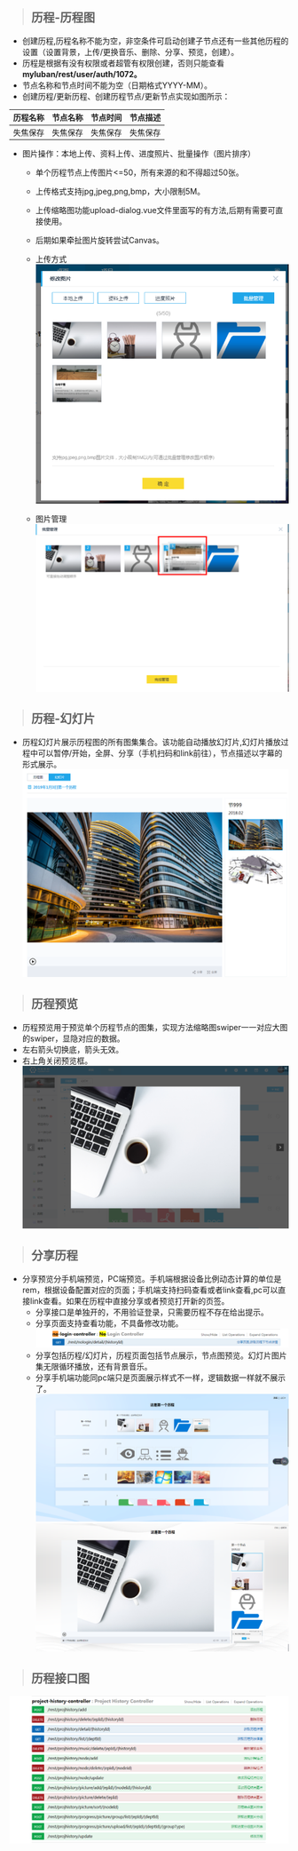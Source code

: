 >## 历程-历程图

   - 创建历程,历程名称不能为空，非空条件可启动创建子节点还有一些其他历程的设置（设置背景，上传/更换音乐、删除、分享、预览，创建）。
   - 历程是根据有没有权限或者超管有权限创建，否则只能查看**myluban/rest/user/auth/1072。**
   - 节点名称和节点时间不能为空（日期格式YYYY-MM）。
   - 创建历程/更新历程、创建历程节点/更新节点实现如图所示：

历程名称|节点名称|节点时间|节点描述
---|:--:|---:|---:|
失焦保存|失焦保存|失焦保存|失焦保存

- 图片操作：本地上传、资料上传、进度照片、批量操作（图片排序）<br/>
   - 单个历程节点上传图片<=50，所有来源的和不得超过50张。
   - 上传格式支持jpg,jpeg,png,bmp，大小限制5M。
   - 上传缩略图功能upload-dialog.vue文件里面写的有方法,后期有需要可直接使用。
   - 后期如果牵扯图片旋转尝试Canvas。
   - 上传方式
   ![](../../img/upload-way.png) 

   - 图片管理
   ![](../../img/sorttable.png) 

>## 历程-幻灯片

- 历程幻灯片展示历程图的所有图集集合。该功能自动播放幻灯片,幻灯片播放过程中可以暂停/开始，全屏、分享（手机扫码和link前往），节点描述以字幕的形式展示。
![](../../img/ppt.png) 

> ## 历程预览

- 历程预览用于预览单个历程节点的图集，实现方法缩略图swiper一一对应大图的swiper，显隐对应的数据。
- 左右箭头切换底，箭头无效。
- 右上角关闭预览框。
![](../../img/priview.png) 


> ## 分享历程

- 分享预览分手机端预览，PC端预览。手机端根据设备比例动态计算的单位是rem，根据设备配置对应的页面；手机端支持扫码查看或者link查看,pc可以直接link查看。如果在历程中直接分享或者预览打开新的页签。
   - 分享接口是单独开的，不用验证登录，只需要历程不存在给出提示。
   - 分享页面支持查看功能，不具备修改功能。
      ![](../../img/no-login.png) 
   - 分享包括历程/幻灯片，历程页面包括节点展示，节点图预览。幻灯片图片集无限循环播放，还有背景音乐。
   - 分享手机端功能同pc端只是页面展示样式不一样，逻辑数据一样就不展示了。
   ![](../../img/pc-share.png) 
   ![](../../img/pc-share2.png) 

> ## 历程接口图

![](../../img/proce-data.png) 
